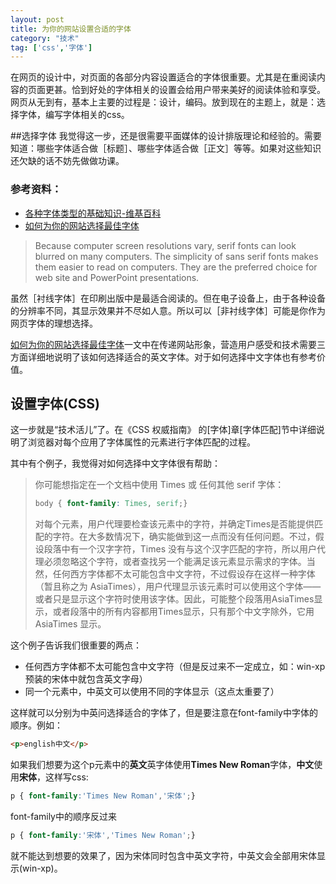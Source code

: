 ```yaml
---
layout: post
title: 为你的网站设置合适的字体
category: "技术"
tag: ['css','字体']
---
```


在网页的设计中，对页面的各部分内容设置适合的字体很重要。尤其是在重阅读内容的页面更甚。恰到好处的字体相关的设置会给用户带来美好的阅读体验和享受。网页从无到有，基本上主要的过程是：设计，编码。放到现在的主题上，就是：选择字体，编写字体相关的css。

##选择字体
我觉得这一步，还是很需要平面媒体的设计排版理论和经验的。需要知道：哪些字体适合做［标题］、哪些字体适合做［正文］等等。如果对这些知识还欠缺的话不妨先做做功课。

### 参考资料：
+ [各种字体类型的基础知识-维基百科](http://zh.wikipedia.org/wiki/%E8%A1%AC%E7%BA%BF%E4%BD%93#.E8.A5.BF.E6.96.B9.E5.AD.97.E4.BD.93.E4.B8.AD.E7.9A.84.E8.B5.B7.E6.BA.90)
+ [如何为你的网站选择最佳字体](http://www.pallasweb.com/fonts.html)

> Because computer screen resolutions vary, serif fonts can look blurred on many computers. The simplicity of sans serif fonts makes them easier to read on computers. They are the preferred choice for web site and PowerPoint presentations. 

虽然［衬线字体］在印刷出版中是最适合阅读的。但在电子设备上，由于各种设备的分辨率不同，其显示效果并不尽如人意。所以可以［非衬线字体］可能是你作为网页字体的理想选择。

[如何为你的网站选择最佳字体](http://www.pallasweb.com/fonts.html)一文中在传递网站形象，营造用户感受和技术需要三方面详细地说明了该如何选择适合的英文字体。对于如何选择中文字体也有参考价值。

## 设置字体(CSS)
这一步就是“技术活儿”了。在《CSS 权威指南》 的[字体]章[字体匹配]节中详细说明了浏览器对每个应用了字体属性的元素进行字体匹配的过程。

其中有个例子，我觉得对如何选择中文字体很有帮助：
>你可能想指定在一个文档中使用 Times 或 任何其他 serif 字体：
>
>```css
>body { font-family: Times, serif;}
>```
>
>对每个元素，用户代理要检查该元素中的字符，并确定Times是否能提供匹配的字符。在大多数情况下，确实能做到这一点而没有任何问题。不过，假设段落中有一个汉字字符，Times 没有与这个汉字匹配的字符，所以用户代理必须忽略这个字符，或者查找另一个能满足该元素显示需求的字体。当然，任何西方字体都不太可能包含中文字符，不过假设存在这样一种字体（暂且称之为 AsiaTimes），用户代理显示该元素时可以使用这个字体——或者只是显示这个字符时使用该字体。因此，可能整个段落用AsiaTimes显示，或者段落中的所有内容都用Times显示，只有那个中文字除外，它用 AsiaTimes 显示。

这个例子告诉我们很重要的两点：

+ 任何西方字体都不太可能包含中文字符（但是反过来不一定成立，如：win-xp 预装的宋体中就包含英文字母）
+ 同一个元素中，中英文可以使用不同的字体显示（这点太重要了）

这样就可以分别为中英问选择适合的字体了，但是要注意在font-family中字体的顺序。例如：

```html
<p>english中文</p>
```

如果我们想要为这个p元素中的**英文**英字体使用**Times New Roman**字体，**中文**使用**宋体**，这样写css:

```css
p { font-family:'Times New Roman','宋体';}
```

font-family中的顺序反过来

```css
p { font-family:'宋体','Times New Roman';}
```

就不能达到想要的效果了，因为宋体同时包含中英文字符，中英文会全部用宋体显示(win-xp)。
